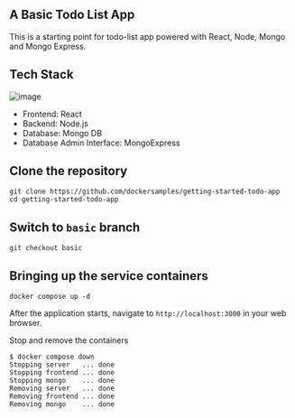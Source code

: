 ## A Basic Todo List App

This is a starting point for todo-list app powered with React, Node, Mongo and Mongo Express.

## Tech Stack

![image](https://github.com/user-attachments/assets/107e89d6-6cbf-4f4f-b969-9e17b9f8b10d)



- Frontend: React
- Backend: Node.js
- Database: Mongo DB
- Database Admin Interface: MongoExpress


## Clone the repository

```
git clone https://github.com/dockersamples/getting-started-todo-app
cd getting-started-todo-app
```

## Switch to `basic` branch


```
git checkout basic
```

## Bringing up the service containers

```
docker compose up -d
```

After the application starts, navigate to `http://localhost:3000` in your web browser.


Stop and remove the containers
```
$ docker compose down
Stopping server   ... done
Stopping frontend ... done
Stopping mongo    ... done
Removing server   ... done
Removing frontend ... done
Removing mongo    ... done

